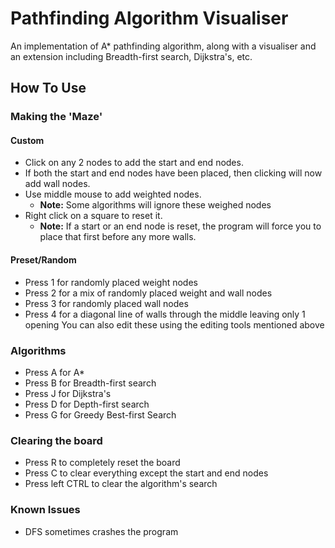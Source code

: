# Pathfinding Algorithm Visualiser
 
An implementation of A* pathfinding algorithm, along with a visualiser and an extension including Breadth-first search, Dijkstra's, etc.
## How To Use

### Making the 'Maze'
#### Custom
* Click on any 2 nodes to add the start and end nodes.
* If both the start and end nodes have been placed, then clicking will now add wall nodes.
* Use middle mouse to add weighted nodes. 
  * __Note:__ Some algorithms will ignore these weighed nodes
* Right click on a square to reset it.
  * __Note:__ If a start or an end node is reset, the program will force you to place that first before any more walls.
#### Preset/Random
* Press 1 for randomly placed weight nodes
* Press 2 for a mix of randomly placed weight and wall nodes
* Press 3 for randomly placed wall nodes
* Press 4 for a diagonal line of walls through the middle leaving only 1 opening
You can also edit these using the editing tools mentioned above

### Algorithms
* Press A for A*
* Press B for Breadth-first search
* Press J for Dijkstra's
* Press D for Depth-first search
* Press G for Greedy Best-first Search


### Clearing the board
* Press R to completely reset the board
* Press C to clear everything except the start and end nodes
* Press left CTRL to clear the algorithm's search

### Known Issues
* DFS sometimes crashes the program
